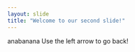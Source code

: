 ```yaml
---
layout: slide
title: "Welcome to our second slide!"
---
```

anabanana
Use the left arrow to go back!

